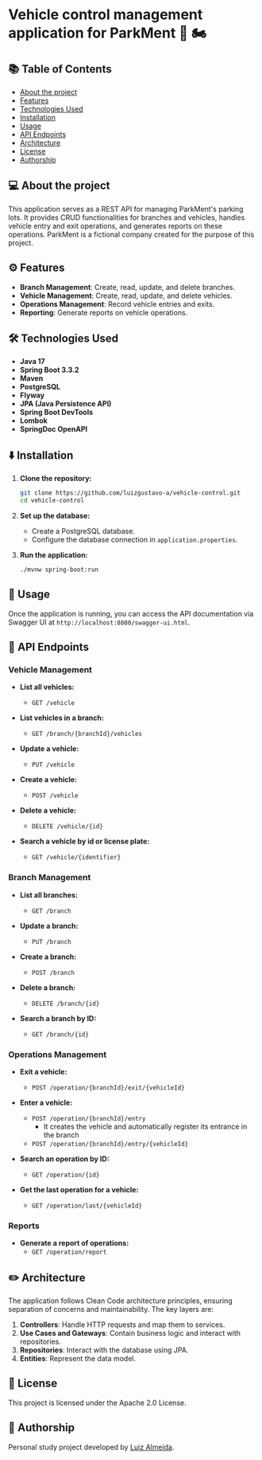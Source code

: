 # Vehicle control management application for ParkMent 🚗 🏍️

## 📚 Table of Contents
- [About the project](#-about-the-project)
- [Features](#%EF%B8%8F-features)
- [Technologies Used](#-technologies-used)
- [Installation](#%EF%B8%8F-installation)
- [Usage](#-usage)
- [API Endpoints](#-api-endpoints)
- [Architecture](#️-architecture)
- [License](#-license)
- [Authorship](#-authorship)

## 💻 About the project

This application serves as a REST API for managing ParkMent's parking lots. It provides CRUD functionalities for branches and vehicles, handles vehicle entry and exit operations, and generates reports on these operations. ParkMent is a fictional company created for the purpose of this project.

## ⚙️ Features

- **Branch Management**: Create, read, update, and delete branches.
- **Vehicle Management**: Create, read, update, and delete vehicles.
- **Operations Management**: Record vehicle entries and exits.
- **Reporting**: Generate reports on vehicle operations.

## 🛠 Technologies Used

- **Java 17**
- **Spring Boot 3.3.2**
- **Maven**
- **PostgreSQL**
- **Flyway**
- **JPA (Java Persistence API)**
- **Spring Boot DevTools**
- **Lombok**
- **SpringDoc OpenAPI**

## ⬇️ Installation

1. **Clone the repository:**
   ```bash
   git clone https://github.com/luizgustavo-a/vehicle-control.git
   cd vehicle-control
   ```

2. **Set up the database:**
   - Create a PostgreSQL database.
   - Configure the database connection in `application.properties`.

3. **Run the application:**
   ```bash
   ./mvnw spring-boot:run
   ```

## 🚀 Usage

Once the application is running, you can access the API documentation via Swagger UI at `http://localhost:8080/swagger-ui.html`.

## 📌 API Endpoints

### Vehicle Management
- **List all vehicles:**
  - `GET /vehicle`

- **List vehicles in a branch:**
  - `GET /branch/{branchId}/vehicles`

- **Update a vehicle:**
  - `PUT /vehicle`

- **Create a vehicle:**
  - `POST /vehicle`

- **Delete a vehicle:**
  - `DELETE /vehicle/{id}`

- **Search a vehicle by id or license plate:**
  - `GET /vehicle/{identifier}`

### Branch Management
- **List all branches:**
  - `GET /branch`

- **Update a branch:**
  - `PUT /branch`

- **Create a branch:**
  - `POST /branch`

- **Delete a branch:**
  - `DELETE /branch/{id}`

- **Search a branch by ID:**
  - `GET /branch/{id}`

### Operations Management
- **Exit a vehicle:**
  - `POST /operation/{branchId}/exit/{vehicleId}`

- **Enter a vehicle:**
  - `POST /operation/{branchId}/entry` 
    - It creates the vehicle and automatically register its entrance in the branch
  - `POST /operation/{branchId}/entry/{vehicleId}`

- **Search an operation by ID:**
  - `GET /operation/{id}`

- **Get the last operation for a vehicle:**
  - `GET /operation/last/{vehicleId}`

### Reports
- **Generate a report of operations:**
  - `GET /operation/report`

## ✏️ Architecture

The application follows Clean Code architecture principles, ensuring separation of concerns and maintainability. The key layers are:

1. **Controllers**: Handle HTTP requests and map them to services.
2. **Use Cases and Gateways**: Contain business logic and interact with repositories.
3. **Repositories**: Interact with the database using JPA.
4. **Entities**: Represent the data model.

## 📜 License

This project is licensed under the Apache 2.0 License.

## 📝 Authorship

Personal study project developed by [Luiz Almeida](https://github.com/luizgustavo-a). 
